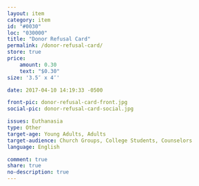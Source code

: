 ```yaml
---
layout: item
category: item
id: "#0030"
loc: "030000"
title: "Donor Refusal Card"
permalink: /donor-refusal-card/
store: true
price:
    amount: 0.30
    text: "$0.30"
size: '3.5″ x 4″'

date: 2017-04-10 14:19:33 -0500

front-pic: donor-refusal-card-front.jpg
social-pic: donor-refusal-card-social.jpg

issues: Euthanasia
type: Other
target-age: Young Adults, Adults
target-audience: Church Groups, College Students, Counselors
language: English

comment: true
share: true
no-description: true
---
```

